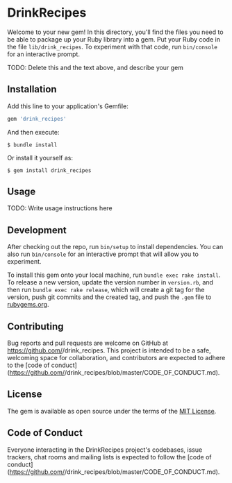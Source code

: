 # DrinkRecipes

Welcome to your new gem! In this directory, you'll find the files you need to be able to package up your Ruby library into a gem. Put your Ruby code in the file `lib/drink_recipes`. To experiment with that code, run `bin/console` for an interactive prompt.

TODO: Delete this and the text above, and describe your gem

## Installation

Add this line to your application's Gemfile:

```ruby
gem 'drink_recipes'
```

And then execute:

    $ bundle install

Or install it yourself as:

    $ gem install drink_recipes

## Usage

TODO: Write usage instructions here

## Development

After checking out the repo, run `bin/setup` to install dependencies. You can also run `bin/console` for an interactive prompt that will allow you to experiment.

To install this gem onto your local machine, run `bundle exec rake install`. To release a new version, update the version number in `version.rb`, and then run `bundle exec rake release`, which will create a git tag for the version, push git commits and the created tag, and push the `.gem` file to [rubygems.org](https://rubygems.org).

## Contributing

Bug reports and pull requests are welcome on GitHub at https://github.com/<github username>/drink_recipes. This project is intended to be a safe, welcoming space for collaboration, and contributors are expected to adhere to the [code of conduct](https://github.com/<github username>/drink_recipes/blob/master/CODE_OF_CONDUCT.md).

## License

The gem is available as open source under the terms of the [MIT License](https://opensource.org/licenses/MIT).

## Code of Conduct

Everyone interacting in the DrinkRecipes project's codebases, issue trackers, chat rooms and mailing lists is expected to follow the [code of conduct](https://github.com/<github username>/drink_recipes/blob/master/CODE_OF_CONDUCT.md).
